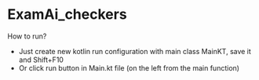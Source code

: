 # ExamAi_checkers

How to run?
* Just create new kotlin run configuration with main class MainKT, save it and Shift+F10
* Or click run button in Main.kt file (on the left from the main function)
